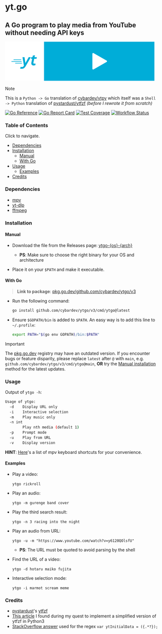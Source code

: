 # yt.go

## A Go program to play media from YouTube without needing API keys

<img height="128px" width="128px" src="./ytgo.png" alt="ytgo logo"><img height="128px" src="./ytgo-banner.png" alt="ytgo banner">

> [!NOTE]
> This is a `Python -> Go` translation of [cybardev/ytpy][ytpy] which itself was a `Shell -> Python` translation of [pystardust/ytfzf][ytfzf] _(before I rewrote it from scratch)_

[![Go Reference][reference_badge]][reference_link]
[![Go Report Card][go_report_badge]][go_report_link]
[![Test Coverage][coveralls_badge]][coveralls_link]
[![Workflow Status][workflows_badge]][workflows_link]

### Table of Contents

Click to navigate.

- [Dependencies](#dependencies)
- [Installation](#installation)
  - [Manual](#manual)
  - [With Go](#with-go)
- [Usage](#usage)
  - [Examples](#examples)
- [Credits](#credits)

### Dependencies

- [mpv][mpv]
- [yt-dlp][ytdl]
- [ffmpeg][ffmpeg]

### Installation

#### Manual

- Download the file from the Releases page: [ytgo-{os}-{arch}][release]

  - **PS**: Make sure to choose the right binary for your OS and architecture

- Place it on your `$PATH` and make it executable.

#### With Go

> **Link to package**: [pkg.go.dev/github.com/cybardev/ytgo/v3][gopkg]

- Run the following command:

    ```sh
    go install github.com/cybardev/ytgo/v3/cmd/ytgo@latest
    ```

- Ensure `$GOPATH/bin` is added to `$PATH`. An easy way is to add this line to `~/.profile`:

    ```sh
    export PATH="$(go env GOPATH)/bin:$PATH"
    ```

> [!IMPORTANT]
> The [pkg.go.dev][gopkg] registry may have an outdated version. If you encounter bugs or feature disparity, please replace `latest` after `@` with `main`, e.g. `github.com/cybardev/ytgo/v3/cmd/ytgo@main`, **OR** try the [Manual installation](#manual) method for the latest updates.

### Usage

Output of `ytgo -h`:

```sh
Usage of ytgo:
  -d    Display URL only
  -i    Interactive selection
  -m    Play music only
  -n int
        Play nth media (default 1)
  -p    Prompt mode
  -u    Play from URL
  -v    Display version
```

**HINT**: [Here][mpv_hotkeys]'s a list of mpv keyboard shortcuts for your convenience.

#### Examples

- Play a video:

    `ytgo rickroll`

- Play an audio:

    `ytgo -m gurenge band cover`

- Play the third search result:

    `ytgo -n 3 racing into the night`

- Play an audio from URL:

    `ytgo -u -m "https://www.youtube.com/watch?v=y6120QOlsfU"`

  - **PS**: The URL must be quoted to avoid parsing by the shell

- Find the URL of a video:

    `ytgo -d hotaru maiko fujita`

- Interactive selection mode:

    `ytgo -i marmot scream meme`

### Credits

- [pystardust][pystardust]'s [ytfzf][ytfzf]
- [This article][article] I found during my quest to implement a simplified version of ytfzf in Python3
- [StackOverflow answer][regex] used for the regex `var ytInitialData = ({.*?});`

<!-- Links -->

[ytpy]: https://github.com/cybardev/ytpy
[gopkg]: https://pkg.go.dev/github.com/cybardev/ytgo/v3
[release]: https://github.com/cybardev/ytgo/releases/tag/latest
[mpv]: https://github.com/mpv-player/mpv
[ytdl]: https://github.com/yt-dlp/yt-dlp
[ffmpeg]: https://github.com/FFmpeg/FFmpeg
[mpv_hotkeys]: https://defkey.com/mpv-media-player-shortcuts
[pystardust]: https://github.com/pystardust
[ytfzf]: https://github.com/pystardust/ytfzf
[article]: https://www.codeproject.com/articles/873060/python-search-youtube-for-video
[regex]: https://stackoverflow.com/a/68262735
[reference_link]: https://pkg.go.dev/github.com/cybardev/ytgo/v3/cmd/ytgo
[go_report_link]: https://goreportcard.com/report/github.com/cybardev/ytgo/v3
[coveralls_link]: https://coveralls.io/github/cybardev/ytgo
[workflows_link]: https://github.com/cybardev/ytgo/actions/workflows/latest.yml
[reference_badge]: https://pkg.go.dev/badge/github.com/cybardev/ytgo/v3/cmd/ytgo.svg
[go_report_badge]: https://goreportcard.com/badge/github.com/cybardev/ytgo/v3?style=flat-square
[coveralls_badge]: https://img.shields.io/coveralls/github/cybardev/ytgo?style=flat-square
[workflows_badge]: https://img.shields.io/github/actions/workflow/status/cybardev/ytgo/latest.yml?style=flat-square
